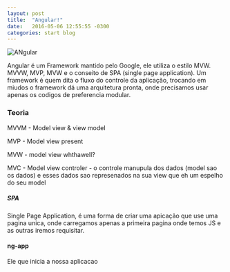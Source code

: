```yaml
---
layout: post
title:  "Angular!"
date:   2016-05-06 12:55:55 -0300
categories: start blog
---
```

![ANgular](http://www.w3schools.com/angular/pic_angular.jpg)

Angular é um Framework mantido pelo Google, ele utiliza o estilo MVW. MVVW, MVP, MVW e o conseito de SPA (single page application).
Um framework é quem dita o fluxo do controle da aplicação, trocando em miudos o framework dá uma arquitetura pronta, onde precisamos usar apenas os codigos de preferencia modular.

### Teoria

MVVM - Model view & view model

MVP - Model view present

MVW - model view whthawell?

MVC - Model view controler - o controle manupula dos dados (model sao os dados)
e esses dados sao represenados na sua view que eh um espelho do seu model

##### SPA

Single Page Application, é uma forma de criar uma apicação que use uma pagina unica, onde
carregamos apenas a primeira pagina onde temos JS e as outras iremos requisitar.

#### ng-app

Ele que inicia a nossa aplicacao